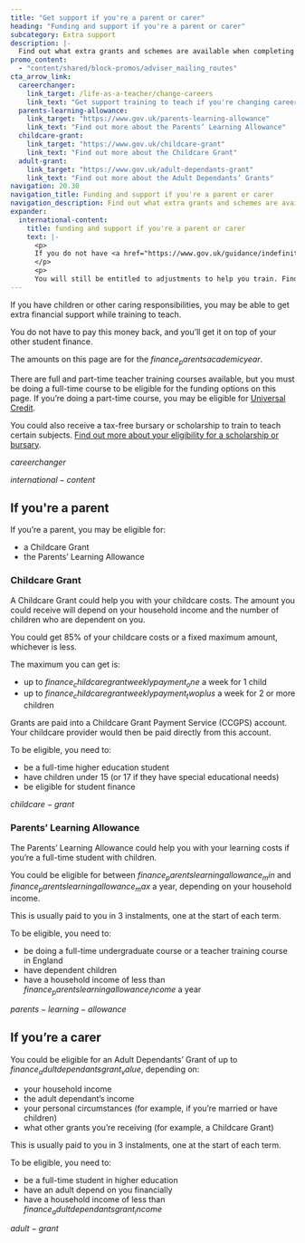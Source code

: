 ```yaml
---
title: "Get support if you're a parent or carer"
heading: "Funding and support if you're a parent or carer"
subcategory: Extra support
description: |-
  Find out what extra grants and schemes are available when completing your teacher training if you have children or other caring responsibilities.
promo_content:
  - "content/shared/block-promos/adviser_mailing_routes"
cta_arrow_link:
  careerchanger:
    link_target: /life-as-a-teacher/change-careers
    link_text: "Get support training to teach if you're changing career"
  parents-learning-allowance:
    link_target: "https://www.gov.uk/parents-learning-allowance"
    link_text: "Find out more about the Parents’ Learning Allowance"
  childcare-grant:
    link_target: "https://www.gov.uk/childcare-grant"
    link_text: "Find out more about the Childcare Grant"
  adult-grant:
    link_target: "https://www.gov.uk/adult-dependants-grant"
    link_text: "Find out more about the Adult Dependants’ Grants"
navigation: 20.30
navigation_title: Funding and support if you're a parent or carer
navigation_description: Find out what extra grants and schemes are available if you have children or other caring responsibilities.
expander:
  international-content:
    title: funding and support if you're a parent or carer
    text: |-
      <p>
      If you do not have <a href="https://www.gov.uk/guidance/indefinite-leave-to-remain-in-the-uk">indefinite leave to remain in the UK</a>, you are unlikely to be eligible for this financial support.
      </p>
      <p>
      You will still be entitled to adjustments to help you train. Find out about the <a href="/non-uk-teachers/fees-and-funding-for-non-uk-trainees">financial support available for non-UK citizens</a>.</p>
---
```


If you have children or other caring responsibilities, you may be able to get extra financial support while training to teach.

You do not have to pay this money back, and you’ll get it on top of your other student finance.

The amounts on this page are for the $finance_parentsacademicyear$.

There are full and part-time teacher training courses available, but you must be doing a full-time course to be eligible for the funding options on this page. If you’re doing a part-time course, you may be eligible for [Universal Credit](https://www.gov.uk/guidance/universal-credit-and-students).

You could also receive a tax-free bursary or scholarship to train to teach certain subjects. [Find out more about your eligibility for a scholarship or bursary](/funding-and-support/scholarships-and-bursaries).

$careerchanger$

$international-content$

## If you're a parent

If you’re a parent, you may be eligible for:

 * a Childcare Grant
 * the Parents’ Learning Allowance

### Childcare Grant

A Childcare Grant could help you with your childcare costs. The amount you could receive will depend on your household income and the number of children who are dependent on you.

You could get 85% of your childcare costs or a fixed maximum amount, whichever is less.

The maximum you can get is:

* up to $finance_childcaregrantweeklypayment_one$ a week for 1 child
* up to $finance_childcaregrantweeklypayment_twoplus$ a week for 2 or more children

Grants are paid into a Childcare Grant Payment Service (CCGPS) account. Your childcare provider would then be paid directly from this account.

To be eligible, you need to:

* be a full-time higher education student
* have children under 15 (or 17 if they have special educational needs)
* be eligible for student finance

$childcare-grant$

### Parents’ Learning Allowance

The Parents’ Learning Allowance could help you with your learning costs if you’re a full-time student with children.

You could be eligible for between $finance_parentslearningallowance_min$ and $finance_parentslearningallowance_max$ a year, depending on your household income.

This is usually paid to you in 3 instalments, one at the start of each term.

To be eligible, you need to:

* be doing a full-time undergraduate course or a teacher training course in England
* have dependent children
* have a household income of less than $finance_parentslearningallowance_income$ a year

$parents-learning-allowance$

## If you’re a carer

You could be eligible for an Adult Dependants’ Grant of up to $finance_adultdependantsgrant_value$, depending on:

* your household income
* the adult dependant’s income
* your personal circumstances (for example, if you’re married or have children)
* what other grants you’re receiving (for example, a Childcare Grant)

This is usually paid to you in 3 instalments, one at the start of each term.

To be eligible, you need to:

* be a full-time student in higher education
* have an adult depend on you financially
* have a household income of less than $finance_adultdependantsgrant_income$

$adult-grant$
